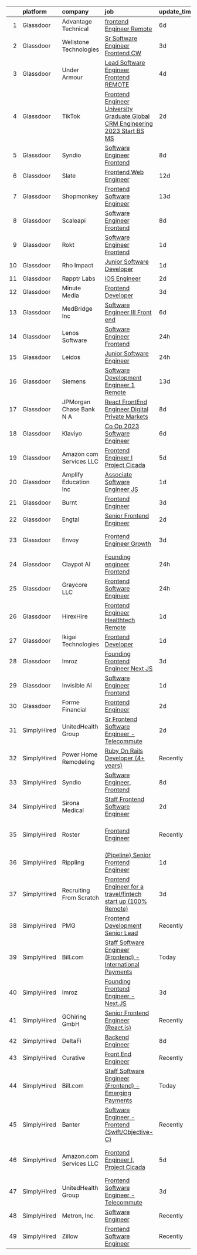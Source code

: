 

|    | platform    | company                  | job                                                                                                                                                                                                                                                                                                                                                                                                                                                                                                                                                                                                                                                                                                                                                                                                                                                                                                                                                                                                                                                                                                                                                                                                                                                                                                                                                                                | update_time   | location                      |
|---:|:------------|:-------------------------|:-----------------------------------------------------------------------------------------------------------------------------------------------------------------------------------------------------------------------------------------------------------------------------------------------------------------------------------------------------------------------------------------------------------------------------------------------------------------------------------------------------------------------------------------------------------------------------------------------------------------------------------------------------------------------------------------------------------------------------------------------------------------------------------------------------------------------------------------------------------------------------------------------------------------------------------------------------------------------------------------------------------------------------------------------------------------------------------------------------------------------------------------------------------------------------------------------------------------------------------------------------------------------------------------------------------------------------------------------------------------------------------|:--------------|:------------------------------|
|  1 | Glassdoor   | Advantage Technical      | [frontend Engineer   Remote](https://www.glassdoor.com/partner/jobListing.htm?pos=104&ao=1110586&s=58&guid=0000018345295cff95d1bd2d7fe50acd&src=GD_JOB_AD&t=SR&vt=w&ea=1&cs=1_e1b70144&cb=1663312682561&jobListingId=1008129318648&cpc=9C2286EA3771AAF6&jrtk=3-0-1gd2iin912i7d001-1gd2iin9gk26o800-d1201affea15231e--6NYlbfkN0CQRQ3eiV4YWjrRS1ho7HVQ9JO8v6Fb3eU0yDOJbdOiEguntuRlpE4-_N6DYLNj-GoNbhWoloW9UYMlEiTw2VMPn3FbRok7YLUCnncyZa0XMFF0mKdwlkeRCQychneJG58l5v9E7B6qjYHfb_wEMJuzNBhq2eu8UVNU4RIC5cgbk4hUwpm4eoaTYwIiK4_x_TG7pRjJkwM7_vhPurea19vGGyQ3b65ImNPFXSO1VGxftJMOOq2NBOu_5oVuThVB0GvENbzpXdrplMh_GdDCi3lXan1FVpHX9MkKFEGHovPX6SGN9qj9aQxF2uOBNLxX8nkLae3BRH_S6eC9IWCZIpczX5DlA2p-JCavxAHaym9fpJZP8cPmkzkhF_j2N9HELyKg5ugquYbtqv29T2UA1W-OXkDOvqGujuVos6Zt1U3BQXx1dvd3pLlUOaK2SmmxANEKGrvuOXgxvaEf7k32AD1MNTSI-pLrtMLAA-N3z_PzkXrCGbYVla3Q0scX2fMoy2ZdOyKnyffZ2lEOm3FVPczdynMGpdgEW1nVUVtGsVkyw5lQ14nzkmIdAyq32dslfQkfO-A_OGl59g%3D%3D)                                                                                                                                                                                                                                                                                                                                                                                                                                  | 6d            | Santa Ana, CA                 |
|  2 | Glassdoor   | Wellstone Technologies   | [Sr  Software Engineer   Frontend   CW](https://www.glassdoor.com/partner/jobListing.htm?pos=122&ao=1136043&s=58&guid=0000018345295cff95d1bd2d7fe50acd&src=GD_JOB_AD&t=SR&vt=w&ea=1&cs=1_6a16abc9&cb=1663312682564&jobListingId=1008134134260&jrtk=3-0-1gd2iin912i7d001-1gd2iin9gk26o800-953f21c506634ede-)                                                                                                                                                                                                                                                                                                                                                                                                                                                                                                                                                                                                                                                                                                                                                                                                                                                                                                                                                                                                                                                                        | 3d            | Remote                        |
|  3 | Glassdoor   | Under Armour             | [Lead  Software Engineer   Frontend  REMOTE ](https://www.glassdoor.com/partner/jobListing.htm?pos=120&ao=1136043&s=58&guid=0000018345295cff95d1bd2d7fe50acd&src=GD_JOB_AD&t=SR&vt=w&cs=1_b3564270&cb=1663312682564&jobListingId=1008131759041&jrtk=3-0-1gd2iin912i7d001-1gd2iin9gk26o800-ab3ae30bb3500ab6-)                                                                                                                                                                                                                                                                                                                                                                                                                                                                                                                                                                                                                                                                                                                                                                                                                                                                                                                                                                                                                                                                       | 4d            | Remote                        |
|  4 | Glassdoor   | TikTok                   | [Frontend Engineer  University Graduate  Global CRM Engineering   2023 Start  BS MS ](https://www.glassdoor.com/partner/jobListing.htm?pos=126&ao=1136043&s=58&guid=0000018345295cff95d1bd2d7fe50acd&src=GD_JOB_AD&t=SR&vt=w&cs=1_70379136&cb=1663312682565&jobListingId=1008136047805&jrtk=3-0-1gd2iin912i7d001-1gd2iin9gk26o800-d7dafdcab62ba9ad-)                                                                                                                                                                                                                                                                                                                                                                                                                                                                                                                                                                                                                                                                                                                                                                                                                                                                                                                                                                                                                               | 2d            | Mountain View, CA             |
|  5 | Glassdoor   | Syndio                   | [Software Engineer  Frontend](https://www.glassdoor.com/partner/jobListing.htm?pos=119&ao=1136043&s=58&guid=0000018345295cff95d1bd2d7fe50acd&src=GD_JOB_AD&t=SR&vt=w&ea=1&cs=1_ab5c5d04&cb=1663312682564&jobListingId=1008124214834&jrtk=3-0-1gd2iin912i7d001-1gd2iin9gk26o800-66801ac3c3d39448-)                                                                                                                                                                                                                                                                                                                                                                                                                                                                                                                                                                                                                                                                                                                                                                                                                                                                                                                                                                                                                                                                                  | 8d            | Atlanta, GA                   |
|  6 | Glassdoor   | Slate                    | [Frontend Web Engineer](https://www.glassdoor.com/partner/jobListing.htm?pos=103&ao=1110586&s=58&guid=0000018345295cff95d1bd2d7fe50acd&src=GD_JOB_AD&t=SR&vt=w&cs=1_77882740&cb=1663312682561&jobListingId=1008115559482&cpc=82B3195DA92CAF92&jrtk=3-0-1gd2iin912i7d001-1gd2iin9gk26o800-d7e08d246e257d59--6NYlbfkN0DG4ntHtB_rMsnfhgmnSvK2brktLme1L4SiDeJjQ-izrVOLqRJ5-yjEwoYGp-nj3bXpJbV2z_i7lf_ug7kgiX5Vxr8L6l8K4udrifjrHN-4ttSH23_JHtEk0OvqMdfe9_thM_gXZ2L_coZ9m0w4V58eSaDW8D-NDIf60O4Z8fyNMGHJiOOP26bPLruM6UN6qZEOAxnJlq9NQgVhxB5jTJKBKwI_v9YWeVSJbeu9oE_J1MoOFmmV6seoTYXjrFndMNUXwHfYpIrk9xhWg7fqKhCRjFtsyJB2xcy_hqLduXG0zjKNd2ys7lp8XCFGwUiG3dqUlU394XDVAIGB8bF3Og53x7jV2Pfgb7jhno10NGnvmJprUmlfshN1hR6nyK_LGfv9sw_S_P1RDD3jyT46kMWQ4tm_8PmT_tm4-CgrV6Js76j37NTmVDn1WIqWlPVB5N-vpNb6U_CRNt4lE1TiQqF8SvrOWFlgpa0WH-325Dz0jryXD_zUJo3BHIghsvrPgsfSAXEZACORT7fbv4cbEE_ED71Kz2mhu9Iu3NAHjLVetwf2gO2VPO5_nFqqpCN3fyv2dZEZjwKI67TIL-smTd0BTtWNmUHstX8l_-WNDRQvJaLVRS9wFUyz9oQB0dggGh0bD5GAIyrFbGBIZxISQYebqFw8D1_Yckykju45mzrNCGS3JfakymIDund0ZYlPsuKvX3jP-hdSJag0UIhDyLR7WS1N3fIYxDCFdqlYghv8cdfXdHZJUYmdbleyinVpSi8InJ729dimMKiDrxTfUe8Y25frKb3MGE-B0PFGMJ-R0PPA-7lJh9NDbSyAKZOqdzXmfO74D9qxb4i9DqjsqNlqB6wlTM8Slx_0nWn533w3W0lvZE2-UrTU1Z_oRW2FZ5A3YhiQhw8EVifm-AbLyVyYTZubjFuPZ54hKohC6dONPF86ASCiKMnUQJmtJIJTdkmos6QmJoPEjxsWBIANR3lrDgnKLNm5uco%3D)                          | 12d           | Remote                        |
|  7 | Glassdoor   | Shopmonkey               | [Frontend Software Engineer](https://www.glassdoor.com/partner/jobListing.htm?pos=129&ao=1136043&s=58&guid=0000018345295cff95d1bd2d7fe50acd&src=GD_JOB_AD&t=SR&vt=w&ea=1&cs=1_f840125d&cb=1663312682565&jobListingId=1008114353029&jrtk=3-0-1gd2iin912i7d001-1gd2iin9gk26o800-cbeca465fb715fec-)                                                                                                                                                                                                                                                                                                                                                                                                                                                                                                                                                                                                                                                                                                                                                                                                                                                                                                                                                                                                                                                                                   | 13d           | Austin, TX                    |
|  8 | Glassdoor   | Scaleapi                 | [Software Engineer  Frontend](https://www.glassdoor.com/partner/jobListing.htm?pos=110&ao=1136043&s=58&guid=0000018345295cff95d1bd2d7fe50acd&src=GD_JOB_AD&t=SR&vt=w&cs=1_1e22d7f9&cb=1663312682562&jobListingId=1008124377438&jrtk=3-0-1gd2iin912i7d001-1gd2iin9gk26o800-184f43e98565a243-)                                                                                                                                                                                                                                                                                                                                                                                                                                                                                                                                                                                                                                                                                                                                                                                                                                                                                                                                                                                                                                                                                       | 8d            | San Francisco, CA             |
|  9 | Glassdoor   | Rokt                     | [Software Engineer   Frontend](https://www.glassdoor.com/partner/jobListing.htm?pos=105&ao=1110586&s=58&guid=0000018345295cff95d1bd2d7fe50acd&src=GD_JOB_AD&t=SR&vt=w&cs=1_8fc718d0&cb=1663312682561&jobListingId=1008139627219&cpc=FD1C1DA32C38CFA7&jrtk=3-0-1gd2iin912i7d001-1gd2iin9gk26o800-41b924524cffb75a--6NYlbfkN0DG4ntHtB_rMsnfhgmnSvK2brktLme1L4SiDeJjQ-izrVOLqRJ5-yjEhSyAj73O13SgzAcfgiIqqxnzGKm-KrQQCZ74ol_KG9B_R-7r8JXlL46yJe9uUurUj2KB5w-CmCrOUi2XE3hwNfatG5VES9tu3kxvaNQpelRDhKoUm4dKstp6xZi1EENRP_jNFBcpG9MdpZZIRBFAJvP6p46O3byNwmw4UoxBMamZLZhMKbnNDbVR_mVETSvvViboCT7p5CNcvq1XIRljXHYXbf7zpgZPKZ7zgvKOtzzpexsytgxB2drdhrq43SemdILTuD5lZEj6x5vBE3adcRgdox9tVL_Coeo5iLRyACBGDt5NVemUowdUgjMZz6HG2TP5jFsP211TtGNZ6CBd5ni19J8jlNOc83tEq_Khz5cawYDuSYUI12ZfigUyes91zGVqFn5xG1GFd1GfK0wytefPtezrIhspSooaV-wtLXOcPXbdC1I_8tpj6qoCnCP-QHoadTjZ7tWUmTxVdnY8nEJXJGq_uRadabkH7hWhaLbG_N3Gda7hBKx895Ja0OmzSpTcTQZs85zgzhIo2jkxblXVXpIAV9d76UUptOeZkeC7DEamJd34XsXQoici3ca_2QqwephzlzR-1_mezyg_SkAU6SF73sY6HrNLmCHcNpoMIUcCCBrC3l6R0bfDmCMGlQ0ll2Ct9WAS7K1XMJ2sPCrXFLFj_qBUL2T7nw04p5C9Gyhw6RUgLXI8kKUHVUBPKK2tjZ744xwo1MGjXUsLdv_ZxqY9Xma67t9vmBqiP-1rPTfV5TitKcsggnKjhtpx62CF9sAbuuI1WNs-3PE-WlEPPyDGD8xgEcnaxrdID4x4FmYIBLDb8QfwdSLiXeJUEU74A7Aj_4O469F9zlppUyZCqxkkNlfYJ_RQgf0qbwgh3GZsbgxBYGdeYggsSSBrkshe9FGqLIh024mP8FYsjq1CRoMB2I544hvZdC5fnMtv5qzmQet18_9LI9W-k0pn) | 1d            | New York, NY                  |
| 10 | Glassdoor   | Rho Impact               | [Junior Software Developer](https://www.glassdoor.com/partner/jobListing.htm?pos=125&ao=1136043&s=58&guid=0000018345295cff95d1bd2d7fe50acd&src=GD_JOB_AD&t=SR&vt=w&cs=1_c61b3e2b&cb=1663312682565&jobListingId=1008140216471&jrtk=3-0-1gd2iin912i7d001-1gd2iin9gk26o800-ac841c82d6acb540-)                                                                                                                                                                                                                                                                                                                                                                                                                                                                                                                                                                                                                                                                                                                                                                                                                                                                                                                                                                                                                                                                                         | 1d            | Remote                        |
| 11 | Glassdoor   | Rapptr Labs              | [iOS Engineer](https://www.glassdoor.com/partner/jobListing.htm?pos=127&ao=1136043&s=58&guid=0000018345295cff95d1bd2d7fe50acd&src=GD_JOB_AD&t=SR&vt=w&ea=1&cs=1_95641443&cb=1663312682565&jobListingId=1008137676610&jrtk=3-0-1gd2iin912i7d001-1gd2iin9gk26o800-57d3c508cdfe65b3-)                                                                                                                                                                                                                                                                                                                                                                                                                                                                                                                                                                                                                                                                                                                                                                                                                                                                                                                                                                                                                                                                                                 | 2d            | Remote                        |
| 12 | Glassdoor   | Minute Media             | [Frontend Developer](https://www.glassdoor.com/partner/jobListing.htm?pos=116&ao=1136043&s=58&guid=0000018345295cff95d1bd2d7fe50acd&src=GD_JOB_AD&t=SR&vt=w&ea=1&cs=1_c65c4199&cb=1663312682562&jobListingId=1008134598526&jrtk=3-0-1gd2iin912i7d001-1gd2iin9gk26o800-183d548ffeb1d3f4-)                                                                                                                                                                                                                                                                                                                                                                                                                                                                                                                                                                                                                                                                                                                                                                                                                                                                                                                                                                                                                                                                                           | 3d            | Remote                        |
| 13 | Glassdoor   | MedBridge Inc            | [Software Engineer III  Front end ](https://www.glassdoor.com/partner/jobListing.htm?pos=102&ao=1110586&s=58&guid=0000018345295cff95d1bd2d7fe50acd&src=GD_JOB_AD&t=SR&vt=w&ea=1&cs=1_c3eee0b3&cb=1663312682561&jobListingId=1008130008575&cpc=1160948BCBA38B5B&jrtk=3-0-1gd2iin912i7d001-1gd2iin9gk26o800-9f9b61bb147a0fbf--6NYlbfkN0CotuoXG-zj0ce7loIK8mowS9iYZnesocpUlUXWVBmKwSKVQreOxJkL3nZkBM5MC-N9fS3gaX4EK4LySEr6594OJ_lZzNb4uP0Om49R7QYGWMj77cYOrU3A7aQh2qh5x0fRRcugoVGwF9NQEtpt-A9SmwWhdnRwR1tuJaZF1uy4mfVAq9mOcRp9nv35zRXQ8InA5JK7k_5o7YzNIYmjv5RoxoQs0uBk3AH9RqsYL3xf7VvB2HFuKkfgJkSuikWGNGyj6ier5frUaeqi7Dwsfip9cK2MejBlhm-BY0z4Ge-crNHcEATzlDH7zB1DD_gQ2tw95dZfYffFJh4EoVQVcE4_ZaBH1Qpd_a9RAMeWXy1xaOQe5O06tKuie7KisWlldIS9ytssojoD1wJHc967MfCBCZRdJw8hoOXOZcOS871z5HXiPcN5jxD8DKHO2J0YlzllL16_D6x6sBAQ6X2fyiwKeORse3sL2KsqNfaWp3wP0pZDtpJz5JuiPcks4-y05Jda0NbPvuCOP84-fjrhluRfuHM6BtlxL_h6oIH1bF5S0XeevzsdCHZA7XqhD-fD2KFQhkc9ocyIN0NCS8_mkb1S)                                                                                                                                                                                                                                                                                                                                                                                                                       | 6d            | Remote                        |
| 14 | Glassdoor   | Lenos Software           | [Software Engineer  Frontend](https://www.glassdoor.com/partner/jobListing.htm?pos=108&ao=1136043&s=58&guid=0000018345295cff95d1bd2d7fe50acd&src=GD_JOB_AD&t=SR&vt=w&cs=1_a945413f&cb=1663312682561&jobListingId=1008143781369&jrtk=3-0-1gd2iin912i7d001-1gd2iin9gk26o800-067a6f2af5e21cbc-)                                                                                                                                                                                                                                                                                                                                                                                                                                                                                                                                                                                                                                                                                                                                                                                                                                                                                                                                                                                                                                                                                       | 24h           | Remote                        |
| 15 | Glassdoor   | Leidos                   | [Junior Software Engineer](https://www.glassdoor.com/partner/jobListing.htm?pos=101&ao=1110586&s=58&guid=0000018345295cff95d1bd2d7fe50acd&src=GD_JOB_AD&t=SR&vt=w&cs=1_f6a11c77&cb=1663312682561&jobListingId=1008143589481&cpc=59DEFF8D475298C3&jrtk=3-0-1gd2iin912i7d001-1gd2iin9gk26o800-812333a4ef30888a--6NYlbfkN0CZUO70VSdYKA8PR3jfrSh5ljhqJhfDt0PzQCMubt8cRihWbmqO_-Ccw6DGinMZCyIYYI1v4MTwXsZubnfp7xV1OX9nSPwr9kEWyyF0tUOPct8RkTIJPkVEdWlftYemSZ1j2yidQC71t7uG7vxNBW2zULlEhHfs_QXBJS_I91IlJTMeEOROV6Q_t2UlCDxWNuWU02MXGquuWzzdjzq1CZI5Y-s5kXFUYDtQyg-1e7BgVt_XlkJX1PTTST--ZNOtuhjK-YkhRVz2Ela-7sMtfhCnmGnrdNKYz_ybQlQDna54bq89txC5xhVcUCL4VR3jHKMhjL0PwbWl1m1v2iArxprgHJhSPp58dmFDuS8-Sot9djfJToDXRCfoQQ7lBSEHTr8Q2QijWVdwzYB6UuauDu1ZXI9Z3fkLwlpu5wk14makrrffgy3K-_tWmElgMWjA3iW7QpCluZNsS_Da0qTk--BsBNhTRERhIxM6s5nuzQksOw12xbDN0wQ8BM7aiOKi6bh5T0iijmvHozsGNrP81TsubFwWb0wpnVw56kfwktDLK3UGG_MvBZV4pOtmjF4N8ra1LJ7RP00HBSxY3f3PpCps6IjcZ3g5EpSVm64rokAoJRmxFHP3WtyC)                                                                                                                                                                                                                                                                                                                                                                                                     | 24h           | McLean, VA                    |
| 16 | Glassdoor   | Siemens                  | [Software Development Engineer 1   Remote](https://www.glassdoor.com/partner/jobListing.htm?pos=114&ao=1136043&s=58&guid=0000018345295cff95d1bd2d7fe50acd&src=GD_JOB_AD&t=SR&vt=w&cs=1_3abd12f8&cb=1663312682562&jobListingId=1008113228820&jrtk=3-0-1gd2iin912i7d001-1gd2iin9gk26o800-b45ca3efb40948dd-)                                                                                                                                                                                                                                                                                                                                                                                                                                                                                                                                                                                                                                                                                                                                                                                                                                                                                                                                                                                                                                                                          | 13d           | Diamond Bar, CA               |
| 17 | Glassdoor   | JPMorgan Chase Bank  N A | [React   FrontEnd Engineer   Digital Private Markets](https://www.glassdoor.com/partner/jobListing.htm?pos=115&ao=1136043&s=58&guid=0000018345295cff95d1bd2d7fe50acd&src=GD_JOB_AD&t=SR&vt=w&cs=1_2bfaa8da&cb=1663312682562&jobListingId=1008124607410&jrtk=3-0-1gd2iin912i7d001-1gd2iin9gk26o800-145c8ac0ed41d9f2-)                                                                                                                                                                                                                                                                                                                                                                                                                                                                                                                                                                                                                                                                                                                                                                                                                                                                                                                                                                                                                                                               | 8d            | Jersey City, NJ               |
| 18 | Glassdoor   | Klaviyo                  | [Co Op 2023 Software Engineer](https://www.glassdoor.com/partner/jobListing.htm?pos=112&ao=1136043&s=58&guid=0000018345295cff95d1bd2d7fe50acd&src=GD_JOB_AD&t=SR&vt=w&cs=1_de83d413&cb=1663312682562&jobListingId=1008129733928&jrtk=3-0-1gd2iin912i7d001-1gd2iin9gk26o800-fcc5de7b819ddf73-)                                                                                                                                                                                                                                                                                                                                                                                                                                                                                                                                                                                                                                                                                                                                                                                                                                                                                                                                                                                                                                                                                      | 6d            | Boston, MA                    |
| 19 | Glassdoor   | Amazon com Services LLC  | [Frontend Engineer I  Project Cicada](https://www.glassdoor.com/partner/jobListing.htm?pos=113&ao=1136043&s=58&guid=0000018345295cff95d1bd2d7fe50acd&src=GD_JOB_AD&t=SR&vt=w&cs=1_63be1715&cb=1663312682562&jobListingId=1008130554320&jrtk=3-0-1gd2iin912i7d001-1gd2iin9gk26o800-29770eb18d94f8dd-)                                                                                                                                                                                                                                                                                                                                                                                                                                                                                                                                                                                                                                                                                                                                                                                                                                                                                                                                                                                                                                                                               | 5d            | Santa Monica, CA              |
| 20 | Glassdoor   | Amplify Education  Inc   | [Associate Software Engineer  JS ](https://www.glassdoor.com/partner/jobListing.htm?pos=123&ao=1136043&s=58&guid=0000018345295cff95d1bd2d7fe50acd&src=GD_JOB_AD&t=SR&vt=w&cs=1_056574f4&cb=1663312682564&jobListingId=1008139987454&jrtk=3-0-1gd2iin912i7d001-1gd2iin9gk26o800-c3f7c246d8869c1b-)                                                                                                                                                                                                                                                                                                                                                                                                                                                                                                                                                                                                                                                                                                                                                                                                                                                                                                                                                                                                                                                                                  | 1d            | Remote                        |
| 21 | Glassdoor   | Burnt                    | [Frontend Engineer](https://www.glassdoor.com/partner/jobListing.htm?pos=107&ao=1136043&s=58&guid=0000018345295cff95d1bd2d7fe50acd&src=GD_JOB_AD&t=SR&vt=w&ea=1&cs=1_5e54dba8&cb=1663312682561&jobListingId=1008135662135&jrtk=3-0-1gd2iin912i7d001-1gd2iin9gk26o800-21ce52d978d0227c-)                                                                                                                                                                                                                                                                                                                                                                                                                                                                                                                                                                                                                                                                                                                                                                                                                                                                                                                                                                                                                                                                                            | 3d            | New York, NY                  |
| 22 | Glassdoor   | Engtal                   | [Senior Frontend Engineer](https://www.glassdoor.com/partner/jobListing.htm?pos=106&ao=1110586&s=58&guid=0000018345295cff95d1bd2d7fe50acd&src=GD_JOB_AD&t=SR&vt=w&ea=1&cs=1_6edccf2e&cb=1663312682561&jobListingId=1008136765083&cpc=9908D8D4413DBB8A&jrtk=3-0-1gd2iin912i7d001-1gd2iin9gk26o800-4bc01aecba7cc221--6NYlbfkN0B7Z8t6fEMDh_BTkcJVPNJicKvZQEBTy5HSwyHa20ewqmyfWNXjNsfvmtdqiCQm-Ex60RCYQapd9Fi6OrrGscXXBAB-vcEqot327ttYWkz_kyTx8Vivv7cURQad85x9OvGuJYPJJ4h94P9d9r4rv6OvgvpSLZkZoxq3TgsU8TZaf0b3Smiy6ClsZDzcRdNdJEgi5REmN6bg9wNgq-O6wnPr4EvCHDWbIreTomxCYZCebXSU4vjA1_370q3K8oiijMRKHwg6Lcm1sIwDnwcFEQDm1bjjx6TazBR-8vvHaOXfMXWAdZ2F1UWNfrfipDvilGJ0uOLQmMNEn3iSvWCPsfysPLrE4H68kqV8tcFhcZ60b7w7thptyq5LOevTqOqfdlbbkrCHbk3wmKTMqnSF8WZ8g7cc6MQfar9EwIZ5jpc1HMUnt9-RxelNCJOSbYeNVDYvMgWhAs-hyAD2THTEILy6Vm8up-2tazJiKp_Ql5GOk9TY0SCmE2-1U71kWIaATcweywdPcZ8ZJA%3D%3D)                                                                                                                                                                                                                                                                                                                                                                                                                                                                                                    | 2d            | Remote                        |
| 23 | Glassdoor   | Envoy                    | [Frontend Engineer  Growth](https://www.glassdoor.com/partner/jobListing.htm?pos=130&ao=1136043&s=58&guid=0000018345295cff95d1bd2d7fe50acd&src=GD_JOB_AD&t=SR&vt=w&ea=1&cs=1_432bc5e0&cb=1663312682565&jobListingId=1008134732985&jrtk=3-0-1gd2iin912i7d001-1gd2iin9gk26o800-5563df40eed0874d-)                                                                                                                                                                                                                                                                                                                                                                                                                                                                                                                                                                                                                                                                                                                                                                                                                                                                                                                                                                                                                                                                                    | 3d            | San Francisco, CA             |
| 24 | Glassdoor   | Claypot AI               | [Founding engineer  Frontend ](https://www.glassdoor.com/partner/jobListing.htm?pos=109&ao=1136043&s=58&guid=0000018345295cff95d1bd2d7fe50acd&src=GD_JOB_AD&t=SR&vt=w&cs=1_152e169b&cb=1663312682561&jobListingId=1008143690808&jrtk=3-0-1gd2iin912i7d001-1gd2iin9gk26o800-47522acdb35abd02-)                                                                                                                                                                                                                                                                                                                                                                                                                                                                                                                                                                                                                                                                                                                                                                                                                                                                                                                                                                                                                                                                                      | 24h           | San Francisco, CA             |
| 25 | Glassdoor   | Graycore  LLC            | [Frontend Software Engineer](https://www.glassdoor.com/partner/jobListing.htm?pos=121&ao=1136043&s=58&guid=0000018345295cff95d1bd2d7fe50acd&src=GD_JOB_AD&t=SR&vt=w&ea=1&cs=1_b71d7c6f&cb=1663312682564&jobListingId=1008143380938&jrtk=3-0-1gd2iin912i7d001-1gd2iin9gk26o800-7d72a074e208625d-)                                                                                                                                                                                                                                                                                                                                                                                                                                                                                                                                                                                                                                                                                                                                                                                                                                                                                                                                                                                                                                                                                   | 24h           | Remote                        |
| 26 | Glassdoor   | HirexHire                | [Frontend Engineer  Healthtech   Remote ](https://www.glassdoor.com/partner/jobListing.htm?pos=117&ao=1136043&s=58&guid=0000018345295cff95d1bd2d7fe50acd&src=GD_JOB_AD&t=SR&vt=w&cs=1_38434979&cb=1663312682564&jobListingId=1008140064164&jrtk=3-0-1gd2iin912i7d001-1gd2iin9gk26o800-c04f241bd6cc5cb3-)                                                                                                                                                                                                                                                                                                                                                                                                                                                                                                                                                                                                                                                                                                                                                                                                                                                                                                                                                                                                                                                                           | 1d            | Chicago, IL                   |
| 27 | Glassdoor   | Ikigai Technologies      | [Frontend Developer](https://www.glassdoor.com/partner/jobListing.htm?pos=128&ao=1136043&s=58&guid=0000018345295cff95d1bd2d7fe50acd&src=GD_JOB_AD&t=SR&vt=w&ea=1&cs=1_168726be&cb=1663312682565&jobListingId=1008140733624&jrtk=3-0-1gd2iin912i7d001-1gd2iin9gk26o800-e9b6c0e074cdba69-)                                                                                                                                                                                                                                                                                                                                                                                                                                                                                                                                                                                                                                                                                                                                                                                                                                                                                                                                                                                                                                                                                           | 1d            | Remote                        |
| 28 | Glassdoor   | Imroz                    | [Founding Frontend Engineer   Next JS](https://www.glassdoor.com/partner/jobListing.htm?pos=124&ao=1136043&s=58&guid=0000018345295cff95d1bd2d7fe50acd&src=GD_JOB_AD&t=SR&vt=w&ea=1&cs=1_94017d4e&cb=1663312682565&jobListingId=1008133482709&jrtk=3-0-1gd2iin912i7d001-1gd2iin9gk26o800-98ad73af1d12ba4c-)                                                                                                                                                                                                                                                                                                                                                                                                                                                                                                                                                                                                                                                                                                                                                                                                                                                                                                                                                                                                                                                                         | 3d            | San Francisco, CA             |
| 29 | Glassdoor   | Invisible AI             | [Software Engineer  Frontend](https://www.glassdoor.com/partner/jobListing.htm?pos=118&ao=1136043&s=58&guid=0000018345295cff95d1bd2d7fe50acd&src=GD_JOB_AD&t=SR&vt=w&ea=1&cs=1_9ac6d65c&cb=1663312682564&jobListingId=1008140520577&jrtk=3-0-1gd2iin912i7d001-1gd2iin9gk26o800-1bf341e16c2e85d9-)                                                                                                                                                                                                                                                                                                                                                                                                                                                                                                                                                                                                                                                                                                                                                                                                                                                                                                                                                                                                                                                                                  | 1d            | Remote                        |
| 30 | Glassdoor   | Forme Financial          | [Frontend Engineer](https://www.glassdoor.com/partner/jobListing.htm?pos=111&ao=1136043&s=58&guid=0000018345295cff95d1bd2d7fe50acd&src=GD_JOB_AD&t=SR&vt=w&cs=1_11ae7533&cb=1663312682562&jobListingId=1008137783977&jrtk=3-0-1gd2iin912i7d001-1gd2iin9gk26o800-813de31c25d3117f-)                                                                                                                                                                                                                                                                                                                                                                                                                                                                                                                                                                                                                                                                                                                                                                                                                                                                                                                                                                                                                                                                                                 | 2d            | Remote                        |
| 31 | SimplyHired | UnitedHealth Group       | [Sr Frontend Software Engineer - Telecommute](https://www.simplyhired.com/job/-DVRT_G-xL50g-kY8xgOhHByoF-vn3lts1SqiV4gfe_Im8aJkAp08w?q=frontend+engineer)                                                                                                                                                                                                                                                                                                                                                                                                                                                                                                                                                                                                                                                                                                                                                                                                                                                                                                                                                                                                                                                                                                                                                                                                                          | 2d            | Denver, CO                    |
| 32 | SimplyHired | Power Home Remodeling    | [Ruby On Rails Developer (4+ years)](https://www.simplyhired.com/job/gYc2eBVAaSOgMbRGP6el-1eqH1CIQH2xXLbo9bFXMZO7p4CEsfPFqw?q=frontend+engineer)                                                                                                                                                                                                                                                                                                                                                                                                                                                                                                                                                                                                                                                                                                                                                                                                                                                                                                                                                                                                                                                                                                                                                                                                                                   | Recently      | Glassboro, NJ                 |
| 33 | SimplyHired | Syndio                   | [Software Engineer, Frontend](https://www.simplyhired.com/job/QJXBOc7Al6pKWvqnVPJGh2iqBPG9niwTkec3_uPSfosPZzcYqaTwmA?q=frontend+engineer)                                                                                                                                                                                                                                                                                                                                                                                                                                                                                                                                                                                                                                                                                                                                                                                                                                                                                                                                                                                                                                                                                                                                                                                                                                          | 8d            | Atlanta, GA                   |
| 34 | SimplyHired | Sirona Medical           | [Staff Frontend Software Engineer](https://www.simplyhired.com/job/tF-7veErU51BIuMgzUDAq15s7kotbVu7Ncyhdj940DIizUsW5Yfs0Q?q=frontend+engineer)                                                                                                                                                                                                                                                                                                                                                                                                                                                                                                                                                                                                                                                                                                                                                                                                                                                                                                                                                                                                                                                                                                                                                                                                                                     | 2d            | San Francisco, CA             |
| 35 | SimplyHired | Roster                   | [Frontend Engineer](https://www.simplyhired.com/job/ZacwgR_ukuk7oDe7z4E-UvOGzRcCt0xZInXS-UpCQYxEquOpbfH_Tw?q=frontend+engineer)                                                                                                                                                                                                                                                                                                                                                                                                                                                                                                                                                                                                                                                                                                                                                                                                                                                                                                                                                                                                                                                                                                                                                                                                                                                    | Recently      | San Francisco, CA +1 location |
| 36 | SimplyHired | Rippling                 | [(Pipeline) Senior Frontend Engineer](https://www.simplyhired.com/job/hiqcqpoiKbWXUcnrTMwMfMi3OKx-7H8Vjoe667uahk1YJZaDKxSn7Q?q=frontend+engineer)                                                                                                                                                                                                                                                                                                                                                                                                                                                                                                                                                                                                                                                                                                                                                                                                                                                                                                                                                                                                                                                                                                                                                                                                                                  | 1d            | San Francisco, CA             |
| 37 | SimplyHired | Recruiting From Scratch  | [Frontend Engineer for a travel/fintech start up (100% Remote)](https://www.simplyhired.com/job/nQRTZKrMxfpIKsnG6wo7EZR8xKN7p0gJ4_R6OBp4H86sIvYuj2K9Uw?q=frontend+engineer)                                                                                                                                                                                                                                                                                                                                                                                                                                                                                                                                                                                                                                                                                                                                                                                                                                                                                                                                                                                                                                                                                                                                                                                                        | 3d            | San Jose, CA +102 locations   |
| 38 | SimplyHired | PMG                      | [Frontend Development Senior Lead](https://www.simplyhired.com/job/WxYlnAyWuFDkZ0GLVBhdo5Koa7IN5qJxf9CSS4nOUsxSlDljLNPvSA?q=frontend+engineer)                                                                                                                                                                                                                                                                                                                                                                                                                                                                                                                                                                                                                                                                                                                                                                                                                                                                                                                                                                                                                                                                                                                                                                                                                                     | Recently      | Fort Worth, TX                |
| 39 | SimplyHired | Bill.com                 | [Staff Software Engineer (Frontend) - International Payments](https://www.simplyhired.com/job/isegfUSks8FALY7Bk-arn-ZJrKD9KLZj4syAFol-n2WP67wyejOWOA?q=frontend+engineer)                                                                                                                                                                                                                                                                                                                                                                                                                                                                                                                                                                                                                                                                                                                                                                                                                                                                                                                                                                                                                                                                                                                                                                                                          | Today         | San Jose, CA                  |
| 40 | SimplyHired | Imroz                    | [Founding Frontend Engineer - Next.JS](https://www.simplyhired.com/job/SquC5_kgDk2PIKBHU8CJAIyCSTFLV6IwMQZePWZuoQSOLe5UaOrD9Q?q=frontend+engineer)                                                                                                                                                                                                                                                                                                                                                                                                                                                                                                                                                                                                                                                                                                                                                                                                                                                                                                                                                                                                                                                                                                                                                                                                                                 | 3d            | San Francisco, CA             |
| 41 | SimplyHired | GOhiring GmbH            | [Senior Frontend Engineer (React.js)](https://www.simplyhired.com/job/3j7cXAb5itEVzTwzO7ro7qvGjDP0SMt-Ctywx1lA4B-h9_y6lNO5Ug?q=frontend+engineer)                                                                                                                                                                                                                                                                                                                                                                                                                                                                                                                                                                                                                                                                                                                                                                                                                                                                                                                                                                                                                                                                                                                                                                                                                                  | Recently      | Remote                        |
| 42 | SimplyHired | DeltaFi                  | [Backend Engineer](https://www.simplyhired.com/job/N1QJ4SF_SZ5J2Fg7UMA3ZZIj8iFtdLxDxTJsKETErJ0Kg8OYLT_qXg?q=frontend+engineer)                                                                                                                                                                                                                                                                                                                                                                                                                                                                                                                                                                                                                                                                                                                                                                                                                                                                                                                                                                                                                                                                                                                                                                                                                                                     | 8d            | Mountain View, CA             |
| 43 | SimplyHired | Curative                 | [Front End Engineer](https://www.simplyhired.com/job/fSZ3_CAABF-zw2ESu7opTvK0RkcKv7mR5WagJJOuCccx7raien3fmw?q=frontend+engineer)                                                                                                                                                                                                                                                                                                                                                                                                                                                                                                                                                                                                                                                                                                                                                                                                                                                                                                                                                                                                                                                                                                                                                                                                                                                   | Recently      | San Dimas, CA                 |
| 44 | SimplyHired | Bill.com                 | [Staff Software Engineer (Frontend) - Emerging Payments](https://www.simplyhired.com/job/IznPpLzfwHlXvHomTLHVd1DLfQfLoaK5GiJ0d07685W57mMdUqNIiQ?q=frontend+engineer)                                                                                                                                                                                                                                                                                                                                                                                                                                                                                                                                                                                                                                                                                                                                                                                                                                                                                                                                                                                                                                                                                                                                                                                                               | Today         | San Jose, CA                  |
| 45 | SimplyHired | Banter                   | [Software Engineer - Frontend (Swift/Objective-C)](https://www.simplyhired.com/job/HpuGZlidUXuxkB78pMsHhGIaOKkHpNdN2UfkKPMRWQgWn0v56r9wyw?q=frontend+engineer)                                                                                                                                                                                                                                                                                                                                                                                                                                                                                                                                                                                                                                                                                                                                                                                                                                                                                                                                                                                                                                                                                                                                                                                                                     | Recently      | Remote                        |
| 46 | SimplyHired | Amazon.com Services LLC  | [Frontend Engineer I, Project Cicada](https://www.simplyhired.com/job/kpHqQBRrCpMrgjKsReU7ip_1pdePh3dDJr6stVOzhfTNvgWZrEsCPw?q=frontend+engineer)                                                                                                                                                                                                                                                                                                                                                                                                                                                                                                                                                                                                                                                                                                                                                                                                                                                                                                                                                                                                                                                                                                                                                                                                                                  | 5d            | Santa Monica, CA +1 location  |
| 47 | SimplyHired | UnitedHealth Group       | [Frontend Software Engineer - Telecommute](https://www.simplyhired.com/job/vxM5cIyd3F313VbatfLKLXednDm4TxsbIMeRFoaGgRlO6IU4vqr2Fg?q=frontend+engineer)                                                                                                                                                                                                                                                                                                                                                                                                                                                                                                                                                                                                                                                                                                                                                                                                                                                                                                                                                                                                                                                                                                                                                                                                                             | 3d            | Denver, CO                    |
| 48 | SimplyHired | Metron, Inc.             | [Software Engineer](https://www.simplyhired.com/job/Ki0u2YviscUuapPvbVQzKfn_7cjL1LZe97iYKDFqGubP3GmX-av6_w?q=frontend+engineer)                                                                                                                                                                                                                                                                                                                                                                                                                                                                                                                                                                                                                                                                                                                                                                                                                                                                                                                                                                                                                                                                                                                                                                                                                                                    | Recently      | Reston, VA                    |
| 49 | SimplyHired | Zillow                   | [Frontend Software Engineer](https://www.simplyhired.com/job/lkImpF3Kk1da9Ea4567qzxmERKxvDVcCVZSZarlV-OsULUs7p46mJg?q=frontend+engineer)                                                                                                                                                                                                                                                                                                                                                                                                                                                                                                                                                                                                                                                                                                                                                                                                                                                                                                                                                                                                                                                                                                                                                                                                                                           | Recently      | Remote                        |